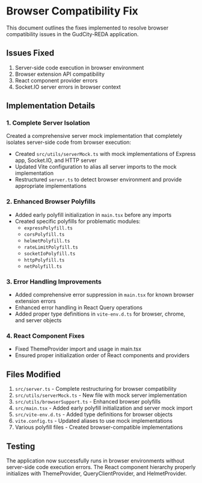 # Browser Compatibility Fix

This document outlines the fixes implemented to resolve browser compatibility issues in the GudCity-REDA application.

## Issues Fixed

1. Server-side code execution in browser environment
2. Browser extension API compatibility
3. React component provider errors
4. Socket.IO server errors in browser context

## Implementation Details

### 1. Complete Server Isolation

Created a comprehensive server mock implementation that completely isolates server-side code from browser execution:

- Created `src/utils/serverMock.ts` with mock implementations of Express app, Socket.IO, and HTTP server
- Updated Vite configuration to alias all server imports to the mock implementation
- Restructured `server.ts` to detect browser environment and provide appropriate implementations

### 2. Enhanced Browser Polyfills

- Added early polyfill initialization in `main.tsx` before any imports
- Created specific polyfills for problematic modules:
  - `expressPolyfill.ts`
  - `corsPolyfill.ts`
  - `helmetPolyfill.ts`
  - `rateLimitPolyfill.ts`
  - `socketIoPolyfill.ts`
  - `httpPolyfill.ts`
  - `netPolyfill.ts`

### 3. Error Handling Improvements

- Added comprehensive error suppression in `main.tsx` for known browser extension errors
- Enhanced error handling in React Query operations
- Added proper type definitions in `vite-env.d.ts` for browser, chrome, and server objects

### 4. React Component Fixes

- Fixed ThemeProvider import and usage in main.tsx
- Ensured proper initialization order of React components and providers

## Files Modified

1. `src/server.ts` - Complete restructuring for browser compatibility
2. `src/utils/serverMock.ts` - New file with mock server implementation
3. `src/utils/browserSupport.ts` - Enhanced browser polyfills
4. `src/main.tsx` - Added early polyfill initialization and server mock import
5. `src/vite-env.d.ts` - Added type definitions for browser objects
6. `vite.config.ts` - Updated aliases to use mock implementations
7. Various polyfill files - Created browser-compatible implementations

## Testing

The application now successfully runs in browser environments without server-side code execution errors. The React component hierarchy properly initializes with ThemeProvider, QueryClientProvider, and HelmetProvider. 